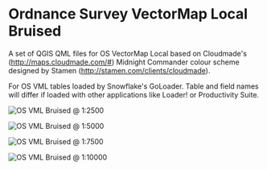 Ordnance Survey VectorMap Local Bruised
=======================================

A set of QGIS QML files for OS VectorMap Local based on Cloudmade's (http://maps.cloudmade.com/#) Midnight Commander colour scheme designed by Stamen (http://stamen.com/clients/cloudmade).

For OS VML tables loaded by Snowflake's GoLoader. Table and field names will differ if loaded with other applications like Loader! or Productivity Suite.

![OS VML Bruised @ 1:2500](http://zenphoto.mixedbredie.net/spatial/vml_bruised_2500.png)

![OS VML Bruised @ 1:5000](http://zenphoto.mixedbredie.net/spatial/vml_bruised_5000.png)

![OS VML Bruised @ 1:7500](http://zenphoto.mixedbredie.net/spatial/vml_bruised_7500.png)

![OS VML Bruised @ 1:10000](http://zenphoto.mixedbredie.net/spatial/vml_bruised_10000.png)
